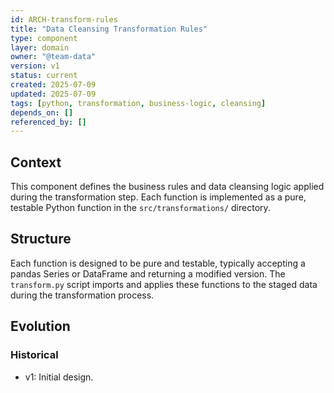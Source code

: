 ```yaml
---
id: ARCH-transform-rules
title: "Data Cleansing Transformation Rules"
type: component
layer: domain
owner: "@team-data"
version: v1
status: current
created: 2025-07-09
updated: 2025-07-09
tags: [python, transformation, business-logic, cleansing]
depends_on: []
referenced_by: []
---
```

## Context
This component defines the business rules and data cleansing logic applied during the transformation step. Each function is implemented as a pure, testable Python function in the `src/transformations/` directory.

## Structure
Each function is designed to be pure and testable, typically accepting a pandas Series or DataFrame and returning a modified version. The `transform.py` script imports and applies these functions to the staged data during the transformation process.

## Evolution
### Historical
- v1: Initial design. 